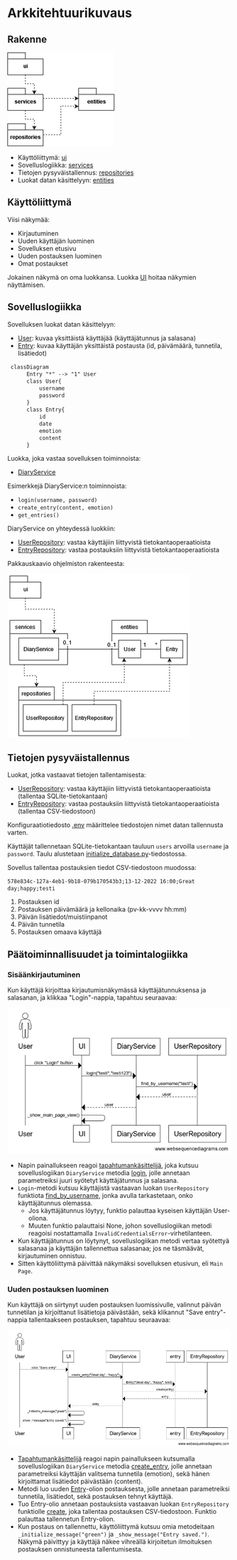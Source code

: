 # Arkkitehtuurikuvaus

## Rakenne

![pakkausrakenne](./kuvat/pakkausrakenne.png)

- Käyttöliittymä: [ui](https://github.com/liisaket/ot-harjoitustyo/blob/master/src/ui)
- Sovelluslogiikka: [services](https://github.com/liisaket/ot-harjoitustyo/blob/master/src/services)
- Tietojen pysyväistallennus: [repositories](https://github.com/liisaket/ot-harjoitustyo/blob/master/src/repositories)
- Luokat datan käsittelyyn: [entities](https://github.com/liisaket/ot-harjoitustyo/blob/master/src/entities)

## Käyttöliittymä

Viisi näkymää:
- Kirjautuminen
- Uuden käyttäjän luominen
- Sovelluksen etusivu
- Uuden postauksen luominen
- Omat postaukset

Jokainen näkymä on oma luokkansa. Luokka [UI](https://github.com/liisaket/ot-harjoitustyo/blob/master/src/ui/ui.py) hoitaa näkymien näyttämisen.

## Sovelluslogiikka

Sovelluksen luokat datan käsittelyyn:

- [User](https://github.com/liisaket/ot-harjoitustyo/blob/master/src/entities/user.py): kuvaa yksittäistä käyttäjää (käyttäjätunnus ja salasana)
- [Entry](https://github.com/liisaket/ot-harjoitustyo/blob/master/src/entities/entry.py): kuvaa käyttäjän yksittäistä postausta (id, päivämäärä, tunnetila, lisätiedot)

```mermaid
 classDiagram
      Entry "*" --> "1" User
      class User{
          username
          password
      }
      class Entry{
          id
          date
          emotion
          content
      }
```

Luokka, joka vastaa sovelluksen toiminnoista:

- [DiaryService](https://github.com/liisaket/ot-harjoitustyo/blob/master/src/services/diary_service.py)

Esimerkkejä DiaryService:n toiminnoista:

- ```login(username, password)```
- ```create_entry(content, emotion)```
- ```get_entries()```

DiaryService on yhteydessä luokkiin:

- [UserRepository](https://github.com/liisaket/ot-harjoitustyo/blob/master/src/repositories/user_repository.py): vastaa käyttäjiin liittyvistä tietokantaoperaatioista
- [EntryRepository](https://github.com/liisaket/ot-harjoitustyo/blob/master/src/repositories/entry_repository.py): vastaa postauksiin liittyvistä tietokantaoperaatioista

Pakkauskaavio ohjelmiston rakenteesta:

![Pakkausrakenne](./kuvat/arkkitehtuuri-rakenne.png)

## Tietojen pysyväistallennus

Luokat, jotka vastaavat tietojen tallentamisesta:

- [UserRepository](https://github.com/liisaket/ot-harjoitustyo/blob/master/src/repositories/user_repository.py): vastaa käyttäjiin liittyvistä tietokantaoperaatioista (tallentaa SQLite-tietokantaan)
- [EntryRepository](https://github.com/liisaket/ot-harjoitustyo/blob/master/src/repositories/entry_repository.py): vastaa postauksiin liittyvistä tietokantaoperaatioista (tallentaa CSV-tiedostoon)

Konfiguraatiotiedosto [.env](https://github.com/liisaket/ot-harjoitustyo/blob/master/.env) määrittelee tiedostojen nimet datan tallennusta varten.

Käyttäjät tallennetaan SQLite-tietokantaan tauluun ```users``` arvoilla ```username``` ja ```password```. Taulu alustetaan [initialize_database.py](https://github.com/liisaket/ot-harjoitustyo/blob/master/src/initialize_database.py)-tiedostossa.

Sovellus tallentaa postauksien tiedot CSV-tiedostoon muodossa:

```
578e834c-127a-4eb1-9b18-079b170543b3;13-12-2022 16:00;Great day;happy;testi
```

1. Postauksen id
2. Postauksen päivämäärä ja kellonaika (pv-kk-vvvv hh:mm)
3. Päivän lisätiedot/muistiinpanot
4. Päivän tunnetila
5. Postauksen omaava käyttäjä

## Päätoiminnallisuudet ja toimintalogiikka

### Sisäänkirjautuminen

Kun käyttäjä kirjoittaa kirjautumisnäkymässä käyttäjätunnuksensa ja salasanan, ja klikkaa "Login"-nappia, tapahtuu seuraavaa:

![Kaavio1](./kuvat/sekvenssikaavio_ui.png)

- Napin painallukseen reagoi [tapahtumankäsittelijä](https://github.com/liisaket/ot-harjoitustyo/blob/master/src/ui/login_view.py#L20), joka kutsuu sovelluslogiikan ```DiaryService``` metodia [login](https://github.com/liisaket/ot-harjoitustyo/blob/master/src/services/diary_service.py#L46), jolle annetaan parametreiksi juuri syötetyt käyttäjätunnus ja salasana. 
- ```Login```-metodi kutsuu käyttäjistä vastaavan luokan ```UserRepository``` funktiota [find_by_username](https://github.com/liisaket/ot-harjoitustyo/blob/master/src/repositories/user_repository.py#L46), jonka avulla tarkastetaan, onko käyttäjätunnus olemassa.
  - Jos käyttäjätunnus löytyy, funktio palauttaa kyseisen käyttäjän User-oliona.
  - Muuten funktio palauttaisi None, johon sovelluslogiikan metodi reagoisi nostattamalla ```InvalidCredentialsError```-virhetilanteen.
- Kun käyttäjätunnus on löytynyt, sovelluslogiikan metodi vertaa syötettyä salasanaa ja käyttäjän tallennettua salasanaa; jos ne täsmäävät, kirjautuminen onnistuu.
- Sitten käyttöliittymä päivittää näkymäksi sovelluksen etusivun, eli ```Main Page```.

### Uuden postauksen luominen

Kun käyttäjä on siirtynyt uuden postauksen luomissivulle, valinnut päivän tunnetilan ja kirjoittanut lisätietoja päivästään, sekä klikannut "Save entry"-nappia tallentaakseen postauksen, tapahtuu seuraavaa:

![Kaavio2](./kuvat/save_entry.png)

- [Tapahtumankäsittelijä](https://github.com/liisaket/ot-harjoitustyo/blob/master/src/ui/new_entry_view.py#L73) reagoi napin painallukseen kutsumalla sovelluslogiikan ```DiaryService``` metodia [create_entry](https://github.com/liisaket/ot-harjoitustyo/blob/master/src/services/diary_service.py#L107), jolle annetaan parametreiksi käyttäjän valitsema tunnetila (emotion), sekä hänen kirjoittamat lisätiedot päivästään (content).
- Metodi luo uuden [Entry](https://github.com/liisaket/ot-harjoitustyo/blob/master/src/services/diary_service.py#L117)-olion postauksesta, jolle annetaan parametreiksi tunnetila, lisätiedot, sekä postauksen tehnyt käyttäjä.
- Tuo Entry-olio annetaan postauksista vastaavan luokan ```EntryRepository``` funktiolle [create](https://github.com/liisaket/ot-harjoitustyo/blob/master/src/repositories/entry_repository.py#L46), joka tallentaa postauksen CSV-tiedostoon. Funktio palauttaa tallennetun Entry-olion.
- Kun postaus on tallennettu, käyttöliittymä kutsuu omia metodeitaan ```_initialize_message("green")``` ja ```_show_message("Entry saved.")```. Näkymä päivittyy ja käyttäjä näkee vihreällä kirjoitetun ilmoituksen postauksen onnistuneesta tallentumisesta.
